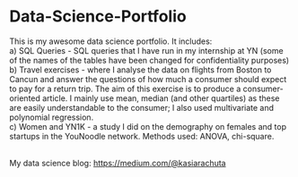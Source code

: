 # Data-Science-Portfolio
This is my awesome data science portfolio. It includes: <br>
a) SQL Queries - SQL queries that I have run in my internship at YN (some of the names of the tables have been changed for confidentiality purposes) <br>
b) Travel exercises - where I analyse the data on flights from Boston to Cancun and answer the questions of how much a consumer should expect to pay for a return trip. The aim of this exercise is to produce a consumer-oriented article. I mainly use mean, median (and other quartiles) as these are easily understandable to the consumer; I also used multivariate and polynomial regression. <br>
c) Women and YN1K - a study I did on the demography on females and top startups in the YouNoodle network. Methods used: ANOVA, chi-square. <br><br>

My data science blog: https://medium.com/@kasiarachuta
